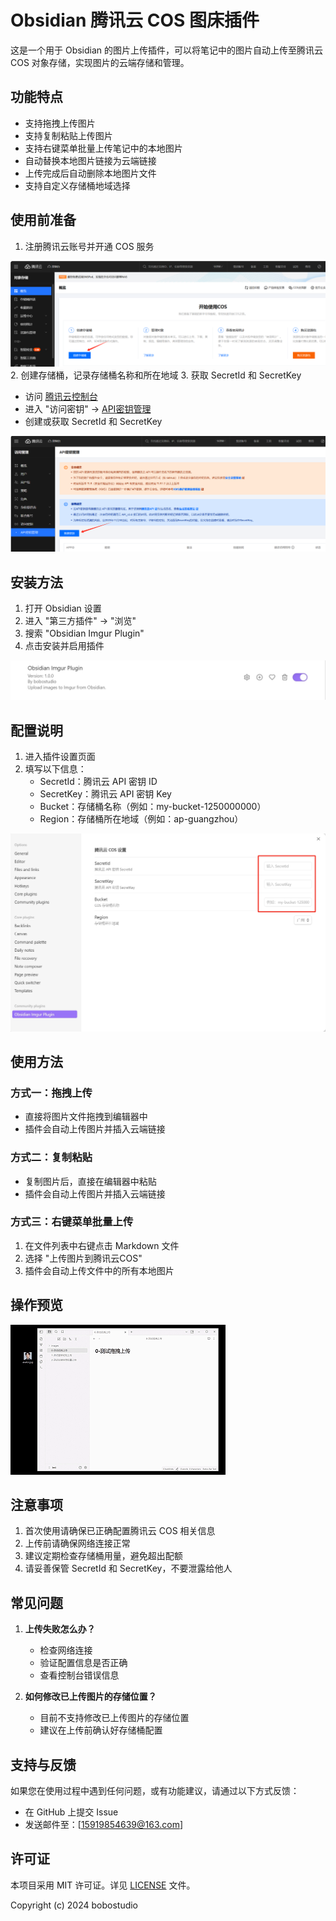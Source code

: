 # Obsidian 腾讯云 COS 图床插件

这是一个用于 Obsidian 的图片上传插件，可以将笔记中的图片自动上传至腾讯云 COS 对象存储，实现图片的云端存储和管理。

## 功能特点

- 支持拖拽上传图片
- 支持复制粘贴上传图片
- 支持右键菜单批量上传笔记中的本地图片
- 自动替换本地图片链接为云端链接
- 上传完成后自动删除本地图片文件
- 支持自定义存储桶地域选择

## 使用前准备

1. 注册腾讯云账号并开通 COS 服务

![开通 COS 服务](./images/open-cos.png)
2. 创建存储桶，记录存储桶名称和所在地域
3. 获取 SecretId 和 SecretKey
   - 访问 [腾讯云控制台](https://console.cloud.tencent.com/)
   - 进入 "访问密钥" -> [API密钥管理](https://console.cloud.tencent.com/cam/capi)
   - 创建或获取 SecretId 和 SecretKey

![获取密钥](./images/get-secret.png)

## 安装方法

1. 打开 Obsidian 设置
2. 进入 "第三方插件" -> "浏览"
3. 搜索 "Obsidian Imgur Plugin"
4. 点击安装并启用插件

![启用插件](./images/active.png)

## 配置说明

1. 进入插件设置页面
2. 填写以下信息：
   - SecretId：腾讯云 API 密钥 ID
   - SecretKey：腾讯云 API 密钥 Key
   - Bucket：存储桶名称（例如：my-bucket-1250000000）
   - Region：存储桶所在地域（例如：ap-guangzhou）

![配置](./images/settings.png)

## 使用方法

### 方式一：拖拽上传
- 直接将图片文件拖拽到编辑器中
- 插件会自动上传图片并插入云端链接

### 方式二：复制粘贴
- 复制图片后，直接在编辑器中粘贴
- 插件会自动上传图片并插入云端链接

### 方式三：右键菜单批量上传
1. 在文件列表中右键点击 Markdown 文件
2. 选择 "上传图片到腾讯云COS"
3. 插件会自动上传文件中的所有本地图片

## 操作预览

![操作预览](./images/preview.gif)

## 注意事项

1. 首次使用请确保已正确配置腾讯云 COS 相关信息
2. 上传前请确保网络连接正常
3. 建议定期检查存储桶用量，避免超出配额
4. 请妥善保管 SecretId 和 SecretKey，不要泄露给他人

## 常见问题

1. **上传失败怎么办？**
   - 检查网络连接
   - 验证配置信息是否正确
   - 查看控制台错误信息

2. **如何修改已上传图片的存储位置？**
   - 目前不支持修改已上传图片的存储位置
   - 建议在上传前确认好存储桶配置

## 支持与反馈

如果您在使用过程中遇到任何问题，或有功能建议，请通过以下方式反馈：

- 在 GitHub 上提交 Issue
- 发送邮件至：[15919854639@163.com]

## 许可证

本项目采用 MIT 许可证。详见 [LICENSE](LICENSE) 文件。

Copyright (c) 2024 bobostudio
